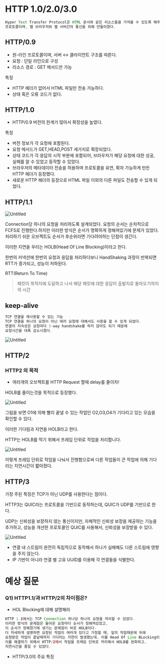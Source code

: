 # HTTP 1.0/2.0/3.0

```java
Hyper Text Transfer Protocol은 HTML 문서와 같은 리소스들을 가져올 수 있도록 해주는 
프로토콜이며, 웹 브라우저와 웹 서버간의 통신을 위해 만들어졌다.
```

## HTTP/0.9

- 원-라인 프로토콜이며, 서버 ↔ 클라이언트 구조를 따른다.
- 요청 : 단일 라인으로 구성
- 리소스 경로 : GET 메서드만 가능

특징

- HTTP 헤더가 없어서 HTML 파일만 전송 가능하다.
- 상태 혹은 오류 코드가 없다.

## HTTP/1.0

- HTTP/0.9 버전의 한계가 많아서 확장성을 높였다.

특징

- 버전 정보가 각 요청에 포함된다.
- 요청 메서드가 GET,HEAD,POST 세가지로 확장되었다.
- 상태 코드가 각 응답의 시작 부분에 포함되어, 브라우저가 해당 요청에 대한 성공, 실패를 알 수 있었고 동작할 수 있었다.
- 브라우저의 메타데이터 전송을 허용하며 프로토콜을 유연, 확자 가능하게 만든 HTTP 헤더가 등장했다.
- 새로운 HTTP 헤더의 등장으로 HTML 파일 이외의 다른 파일도 전송할 수 있게 되었다.

## HTTP/1.1

![Untitled](https://file.notion.so/f/f/bea1f681-e907-4ad0-8d9e-c46aa582a35d/ed098ea9-41eb-44ab-b5a0-2924640eef76/Untitled.png?id=0126d148-80e3-49c5-a6e3-746ddd9fbe1a&table=block&spaceId=bea1f681-e907-4ad0-8d9e-c46aa582a35d&expirationTimestamp=1708682400000&signature=vSTT99t_l9Sl_RT8bFy1wMgixFZTZn3putNmwRTul5g&downloadName=Untitled.png)

Connection당 하나의 요청을 처리하도록 설계되었다.
요청의 순서는 순차적으로 FCFS로 진행한다.하지만 이러한 방식은 순서가 명확하게 정해져있기에 문제가 있었다. 처리하기 쉬운 오브젝트도 순서가 후순위라면 기다려야하는 단점이 생긴다.

이러한 지연을 우리는 HOLB(Head Of Line Blocking)이라고 한다.

한번의 커넥션에 한번의 요청과 응답을 처리하다보니 HandShaking 과정이 반복되면 RTT가 증가되고, 성능이 저하된다.

RTT(Return To Time) 

> 패킷이 목적지에 도달하고 나서 해당 패킷에 대한 응답이 출발지로 돌아오기까지의 시간
> 

## keep-alive

```java
TCP 연결을 재사용할 수 있는 기능
TCP 연결을 하나의 요청이 아닌 여러 요청에 대해서도 사용을 할 수 있게 되었다.
연결의 지속성은 요청마다 3-way handshake를 하지 않아도 되기 때문에
요청시간을 대폭 감소시켰다.
```

![Untitled](https://file.notion.so/f/f/bea1f681-e907-4ad0-8d9e-c46aa582a35d/6c706686-384f-4da0-86d9-b100f5590ba8/Untitled.png?id=c6fd2ba0-7c9b-4901-bfe2-cb870b8aa8c3&table=block&spaceId=bea1f681-e907-4ad0-8d9e-c46aa582a35d&expirationTimestamp=1708682400000&signature=DkyB6tpJFvyjdEcgvwVvT4gL_MUgW_5Ij_bl1Zf51Cs&downloadName=Untitled.png)

## HTTP/2

### HTTP2 의 목적

- 여러개의 오브젝트를 HTTP Request 할때 delay를 줄이자!

HOLB를 줄이는것을 목적으로 등장했다.

![Untitled](https://file.notion.so/f/f/bea1f681-e907-4ad0-8d9e-c46aa582a35d/7cd00b4a-e406-4ca4-ae29-3722534d0979/Untitled.png?id=bd3fb48e-a3d2-45ce-99c9-d40323d61192&table=block&spaceId=bea1f681-e907-4ad0-8d9e-c46aa582a35d&expirationTimestamp=1708682400000&signature=nx7gOW5y51TekJ1WHw5yeSQQ14hZjpPb-OXqrD9Vsws&downloadName=Untitled.png)

그림을 보면 O1에 의해 빨리 끝낼 수 있는 작업인 O2,O3,O4가 기다리고 있는 모습을 확인할 수 있다.

이러한 기다림과 지연을 HOLB라고 한다.

HTTP는 HOLB를 막기 위해서 프레임 단위로 작업을 처리합니다.

![Untitled](https://file.notion.so/f/f/bea1f681-e907-4ad0-8d9e-c46aa582a35d/730db06c-1a07-492d-8a7c-3ccfaa95c7ce/Untitled.png?id=509899db-1ccf-4ee2-9c0f-5cd263c2241e&table=block&spaceId=bea1f681-e907-4ad0-8d9e-c46aa582a35d&expirationTimestamp=1708682400000&signature=yQzkwgUOO9jbaKRBDIIPoGo3Criq64QtuOf0pjxB6To&downloadName=Untitled.png)

이렇게 프레임 단위로 작업을 나눠서 진행함으로써 다른 작업들이 큰 작업에 의해 기다리는 지연시간이 짧아졌다.

## HTTP/3

가장 주된 특징은 TCP가 아닌 UDP를 사용한다는 점이다.

HTTP3는 QUIC라는 프로토콜을 기반으로 동작하는데, QUIC가 UDP를 기반으로 한다.

UDP는 신뢰성을 보장하지 않는 통신이지만, 자체적인 신뢰성 보장을 제공하는 기능을 추가하고, 성능을 개선한 프로토콜인 QUIC를 사용해서, 신뢰성을 보장받을 수 있다.

![Untitled](https://file.notion.so/f/f/bea1f681-e907-4ad0-8d9e-c46aa582a35d/5c22bb99-042d-4ce5-afc5-1ad99e72602d/Untitled.png?id=bac40419-5d84-4751-9388-c42f0d742d52&table=block&spaceId=bea1f681-e907-4ad0-8d9e-c46aa582a35d&expirationTimestamp=1708682400000&signature=zSw-iMsxYolB3QFR_woYRX7uDM563THptTDmdr0iFCg&downloadName=Untitled.png)

- 연결 내 스트림이 완전히 독립적으로 동작해서 하나가 실패해도 다른 스트림에 영향을 주지 않는다.
- IP 기반이 아니라 연결 별 고유 UUID를 이용해 각 연결들을 식별한다.

# 예상 질문

### **Q1) HTTP1.1/과  HTTP/2의 차이점은?**

- HOL Blocking에 대해 설명해라

```java
HTTP 1.1에서는 TCP Connection 하나당 하나의 요청을 처리할 수 있었다.
이러한 방식의 문제점은 들어온 요청마다 순서가 정해져있었고, 
이 순서가 정해졌기에 생기는 문제점이 바로 HOLB이다.
더 자세하게 설명하면 요청된 작업이 여러개 있다고 가정할 때, 앞의 작업때문에 뒤에 
요청받은 작업이 끝날때까지 기다리는 지연이 발생했는데, 이를 Head Of Line BLocking이라고 한다.
이를 해결하기 위해서 HTTP/2에서 작업을 프레임 단위로 처리해서 HOLB를 완화하고,
지연시간을 줄일 수 있었다.
```

- HTTP/3.0의 주요 특징
